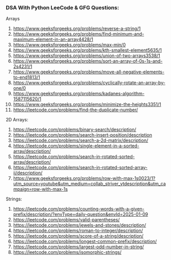 ### DSA With Python LeeCode & GFG Questions:

Arrays
1. https://www.geeksforgeeks.org/problems/reverse-a-string/1 
2. https://www.geeksforgeeks.org/problems/find-minimum-and-maximum-element-in-an-array4428/1 
3. https://www.geeksforgeeks.org/problems/max-min/0 
4. https://www.geeksforgeeks.org/problems/kth-smallest-element5635/1 
5. https://www.geeksforgeeks.org/problems/union-of-two-arrays3538/1 
6. https://www.geeksforgeeks.org/problems/sort-an-array-of-0s-1s-and-2s4231/1 
7. https://www.geeksforgeeks.org/problems/move-all-negative-elements-to-end1813/1
8. https://www.geeksforgeeks.org/problems/cyclically-rotate-an-array-by-one/0
9. https://www.geeksforgeeks.org/problems/kadanes-algorithm-1587115620/1
10. https://www.geeksforgeeks.org/problems/minimize-the-heights3351/1
11. https://leetcode.com/problems/find-the-duplicate-number/ 

2D Arrays:
1. https://leetcode.com/problems/binary-search/description/
2. https://leetcode.com/problems/search-insert-position/description
3. https://leetcode.com/problems/search-a-2d-matrix/description/
4. https://leetcode.com/problems/single-element-in-a-sorted-array/description/
5. https://leetcode.com/problems/search-in-rotated-sorted-array/description/
6. https://leetcode.com/problems/search-in-rotated-sorted-array-ii/description/
7. https://www.geeksforgeeks.org/problems/row-with-max-1s0023/1?utm_source=youtube&utm_medium=collab_striver_ytdescription&utm_campaign=row-with-max-1s

Strings:
1. https://leetcode.com/problems/counting-words-with-a-given-prefix/description/?envType=daily-question&envId=2025-01-09
2. https://leetcode.com/problems/valid-parentheses/
3. https://leetcode.com/problems/jewels-and-stones/description/
4. https://leetcode.com/problems/roman-to-integer/description/
5. https://leetcode.com/problems/score-of-a-string/description/
6. https://leetcode.com/problems/longest-common-prefix/description/
7. https://leetcode.com/problems/largest-odd-number-in-string/
8. https://leetcode.com/problems/isomorphic-strings/
